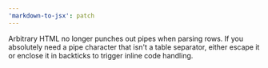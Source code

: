 ```yaml
---
'markdown-to-jsx': patch
---
```


Arbitrary HTML no longer punches out pipes when parsing rows. If you absolutely need a pipe character that isn't a table separator, either escape it or enclose it in backticks to trigger inline code handling.
